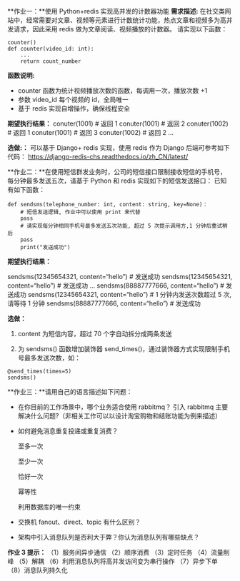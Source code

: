 **作业一：**使用 Python+redis 实现高并发的计数器功能
**需求描述:** 
在社交类网站中，经常需要对文章、视频等元素进行计数统计功能，热点文章和视频多为高并发请求，因此采用 redis 做为文章阅读、视频播放的计数器。
请实现以下函数：

```
counter()
def counter(video_id: int):
    ...
    return count_number
```

**函数说明:** 

- counter 函数为统计视频播放次数的函数，每调用一次，播放次数 +1
- 参数 video_id 每个视频的 id，全局唯一
- 基于 redis 实现自增操作，确保线程安全

**期望执行结果：**
conuter(1001) # 返回 1
conuter(1001) # 返回 2
conuter(1002) # 返回 1
conuter(1001) # 返回 3
conuter(1002) # 返回 2
…

**选做:：**
可以基于 Django+ redis 实现，使用 redis 作为 Django 后端可参考如下代码：
[https://django-redis-chs.readthedocs.io/zh_CN/latest/ ](https://django-redis-chs.readthedocs.io/zh_CN/latest/)

**作业二：**在使用短信群发业务时，公司的短信接口限制接收短信的手机号，每分钟最多发送五次，请基于 Python 和 redis 实现如下的短信发送接口：
已知有如下函数：

```
def sendsms(telephone_number: int, content: string, key=None)：
    # 短信发送逻辑, 作业中可以使用 print 来代替
    pass
    # 请实现每分钟相同手机号最多发送五次功能, 超过 5 次提示调用方,1 分钟后重试稍后
    pass
    print("发送成功")
```

**期望执行结果：**

sendsms(12345654321, content=“hello”) # 发送成功
sendsms(12345654321, content=“hello”) # 发送成功
…
sendsms(88887777666, content=“hello”) # 发送成功
sendsms(12345654321, content=“hello”) # 1 分钟内发送次数超过 5 次, 请等待 1 分钟
sendsms(88887777666, content=“hello”) # 发送成功

**选做：** 

1. content 为短信内容，超过 70 个字自动拆分成两条发送

2. 为 sendsms() 函数增加装饰器 send_times()，通过装饰器方式实现限制手机号最多发送次数，如：

```
@send_times(times=5)
sendsms()
```

**作业三：**请用自己的语言描述如下问题：

- 在你目前的工作场景中，哪个业务适合使用 rabbitmq？ 引入 rabbitmq 主要解决什么问题?（非相关工作可以以设计淘宝购物和结账功能为例来描述）

- 如何避免消息重复投递或重复消费？

    至多一次

    至少一次

    恰好一次

    幂等性

    利用数据库的唯一约束

    

- 交换机 fanout、direct、topic 有什么区别？

- 架构中引入消息队列是否利大于弊？你认为消息队列有哪些缺点？

**作业 3 提示：**
（1）服务间异步通信
（2）顺序消费
（3）定时任务
（4）流量削峰
（5）解耦
（6）利用消息队列将高并发访问变为串行操作
（7）异步下单
（8）消息队列持久化